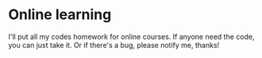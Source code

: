 # Online learning
I'll put all my codes homework for online courses.
If anyone need the code, you can just take it. Or if there's a bug, please notify me, thanks!
